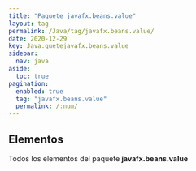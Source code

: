 ```yaml
---
title: "Paquete javafx.beans.value"
layout: tag
permalink: /Java/tag/javafx.beans.value/
date: 2020-12-29
key: Java.quetejavafx.beans.value
sidebar: 
  nav: java
aside: 
  toc: true
pagination: 
  enabled: true
  tag: "javafx.beans.value"
  permalink: /:num/
---
```


<h2>Elementos</h2>
Todos los elementos del paquete <strong>javafx.beans.value</strong>
